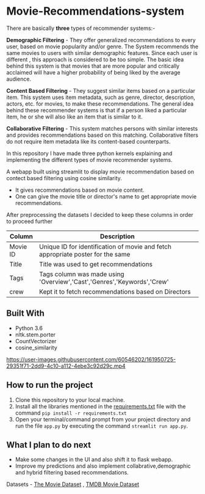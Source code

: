 # Movie-Recommendations-system

There are basically **three** types of recommender systems:-

**Demographic Filtering** - They offer generalized recommendations to every user, based on movie popularity and/or genre. The System recommends the same movies to users with similar demographic features. Since each user is different , this approach is considered to be too simple. The basic idea behind this system is that movies that are more popular and critically acclaimed will have a higher probability of being liked by the average audience.

**Content Based Filtering** - They suggest similar items based on a particular item. This system uses item metadata, such as genre, director, description, actors, etc. for movies, to make these recommendations. The general idea behind these recommender systems is that if a person liked a particular item, he or she will also like an item that is similar to it.

**Collaborative Filtering** - This system matches persons with similar interests and provides recommendations based on this matching. Collaborative filters do not require item metadata like its content-based counterparts.

In this repository I have made three python kernels explaining and implementing the different types of movie recommender systems.

A webapp built using streamlit to display movie recommendation based on contect based filtering using cosine similarity. 

- It gives recommendations based on movie content.
- One can give the movie title or director's name to get appropriate movie recommendations.


After preprocessing the datasets I decided to keep these columns in order to proceed further

| Column | Description |
| --- | --- |
| Movie ID | Unique ID for identification of movie and fetch appropriate poster for the same |
| Title| Title was used to get recommendations |
| Tags | Tags column was made using 'Overview','Cast','Genres','Keywords','Crew'|
| crew | Kept it to fetch recommendations based on Directors |

## Built With

* Python 3.6
* nltk.stem.porter
* CountVectorizer
* cosine_similarity


https://user-images.githubusercontent.com/60546202/161950725-29351f71-2dd9-4c10-a112-4ebe3c92d29c.mp4


## How to run the project

1. Clone this repository to your local machine.
2. Install all the libraries mentioned in the [requirements.txt](https://github.com/santanukumar666/Movie-Recommendations-System/blob/main/requirements.txt) file with the command `pip install -r requirements.txt`
3. Open your terminal/command prompt from your project directory and run the file `app.py` by executing the command `streamlit run app.py`.

## What I plan to do next

- Make some changes in the UI and also shift it to flask webapp.
- Improve my predictions and also implement collabrative,demographic and hybrid filtering based recommendations.

Datasets - [The Movie Dataset](https://www.kaggle.com/rounakbanik/the-movies-dataset) , [TMDB Movie Dataset](https://www.kaggle.com/tmdb/tmdb-movie-metadata)
